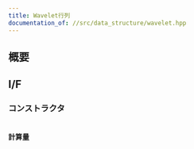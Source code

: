 ```yaml
---
title: Wavelet行列
documentation_of: //src/data_structure/wavelet.hpp
---
```


## 概要



## I/F

### コンストラクタ

```cpp
```

#### 計算量
